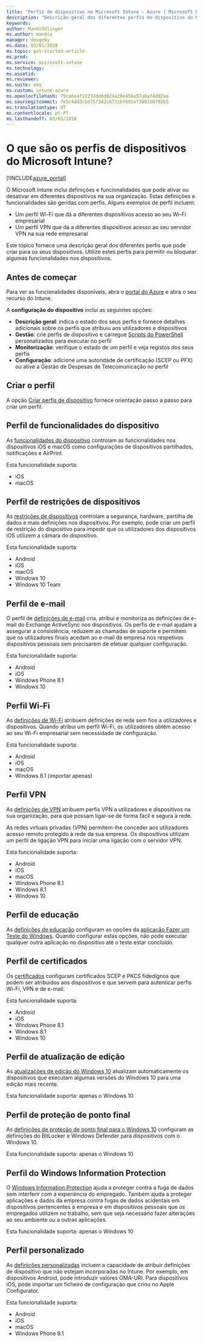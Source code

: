 ```yaml
---
title: "Perfis de dispositivo no Microsoft Intune – Azure | Microsoft Docs"
description: "Descrição geral dos diferentes perfis de dispositivo do Microsoft Intune, incluindo funcionalidades, restrições, e-mail, Wi-Fi, VPN, educação, certificados, atualização do Windows 10, BitLocker e Windows Defender, Windows Information Protection e definições de configuração de dispositivos personalizadas no portal do Azure. Utilize este perfil para gerir e proteger dados e dispositivos na sua empresa."
keywords: 
author: MandiOhlinger
ms.author: mandia
manager: dougeby
ms.date: 03/01/2018
ms.topic: get-started-article
ms.prod: 
ms.service: microsoft-intune
ms.technology: 
ms.assetid: 
ms.reviewer: 
ms.suite: ems
ms.custom: intune-azure
ms.openlocfilehash: 79ca6eaf22233dd6d024a28e456e57a8a74d02aa
ms.sourcegitcommit: 7e5c4d43cbd757342cb731bf691ef3891b0792b5
ms.translationtype: HT
ms.contentlocale: pt-PT
ms.lasthandoff: 03/05/2018
---
```

# <a name="what-are-microsoft-intune-device-profiles"></a>O que são os perfis de dispositivos do Microsoft Intune?

[!INCLUDE[azure_portal](./includes/azure_portal.md)]

O Microsoft Intune inclui definições e funcionalidades que pode ativar ou desativar em diferentes dispositivos na sua organização. Estas definições e funcionalidades são geridas com perfis. Alguns exemplos de perfil incluem: 

- Um perfil Wi-Fi que dá a diferentes dispositivos acesso ao seu Wi-Fi empresarial
- Um perfil VPN que dá a diferentes dispositivos acesso ao seu servidor VPN na sua rede empresarial

Este tópico fornece uma descrição geral dos diferentes perfis que pode criar para os seus dispositivos. Utilize estes perfis para permitir ou bloquear algumas funcionalidades nos dispositivos.

## <a name="before-you-begin"></a>Antes de começar
Para ver as funcionalidades disponíveis, abra o [portal do Azure](https://portal.azure.com) e abra o seu recurso do Intune. 

A **configuração do dispositivo** inclui as seguintes opções:

- **Descrição geral**: indica o estado dos seus perfis e fornece detalhes adicionais sobre os perfis que atribuiu aos utilizadores e dispositivos
- **Gestão**: crie perfis de dispositivo e carregue [Scripts do PowerShell](intune-management-extension.md) personalizados para executar no perfil
- **Monitorização**: verifique o estado de um perfil e veja registos dos seus perfis
- **Configuração**: adicione uma autoridade de certificação (SCEP ou PFX) ou ative a Gestão de Despesas de Telecomunicação no perfil

## <a name="create-the-profile"></a>Criar o perfil

A opção [Criar perfis de dispositivo](device-profile-create.md) fornece orientação passo a passo para criar um perfil. 

## <a name="device-features-profile"></a>Perfil de funcionalidades do dispositivo

As [funcionalidades do dispositivo](device-features-configure.md) controlam as funcionalidades nos dispositivos iOS e macOS como configurações de dispositivos partilhados, notificações e AirPrint.

Esta funcionalidade suporta:  
- iOS 
- macOS

## <a name="device-restrictions-profile"></a>Perfil de restrições de dispositivos
As [restrições de dispositivos](device-restrictions-configure.md) controlam a segurança, hardware, partilha de dados e mais definições nos dispositivos. Por exemplo, pode criar um perfil de restrição do dispositivo para impedir que os utilizadores dos dispositivos iOS utilizem a câmara do dispositivo. 

Esta funcionalidade suporta: 

- Android
- iOS
- macOS
- Windows 10
- Windows 10 Team

## <a name="email-profile"></a>Perfil de e-mail
O perfil de [definições de e-mail](email-settings-configure.md) cria, atribui e monitoriza as definições de e-mail do Exchange ActiveSync nos dispositivos. Os perfis de e-mail ajudam a assegurar a consistência, reduzem as chamadas de suporte e permitem que os utilizadores finais acedam ao e-mail da empresa nos respetivos dispositivos pessoais sem precisarem de efetuar qualquer configuração. 

Esta funcionalidade suporta: 

- Android
- iOS
- Windows Phone 8.1
- Windows 10

## <a name="wi-fi-profile"></a>Perfil Wi-Fi
As [definições de Wi-Fi](wi-fi-settings-configure.md) atribuem definições de rede sem fios a utilizadores e dispositivos. Quando atribui um perfil Wi-Fi, os utilizadores obtêm acesso ao seu Wi-Fi empresarial sem necessidade de configuração. 

Esta funcionalidade suporta: 

- Android
- iOS
- macOS
- Windows 8.1 (importar apenas)

## <a name="vpn-profile"></a>Perfil VPN
As [definições de VPN](vpn-settings-configure.md) atribuem perfis VPN a utilizadores e dispositivos na sua organização, para que possam ligar-se de forma fácil e segura à rede. 

As redes virtuais privadas (VPN) permitem-lhe conceder aos utilizadores acesso remoto protegido à rede da sua empresa. Os dispositivos utilizam um perfil de ligação VPN para iniciar uma ligação com o servidor VPN. 

Esta funcionalidade suporta: 

- Android
- iOS
- macOS
- Windows Phone 8.1
- Windows 8.1
- Windows 10

## <a name="education-profile"></a>Perfil de educação
As [definições de educação](education-settings-configure.md) configuram as opções da [aplicação Fazer um Teste do Windows](https://education.microsoft.com/gettrained/win10takeatest). Quando configurar estas opções, não pode executar qualquer outra aplicação no dispositivo até o teste estar concluído.

## <a name="certificates-profile"></a>Perfil de certificados
Os [certificados](certificates-configure.md) configuram certificados SCEP e PKCS fidedignos que podem ser atribuídos aos dispositivos e que servem para autenticar perfis Wi-Fi, VPN e de e-mail.

Esta funcionalidade suporta: 

- Android
- iOS
- Windows Phone 8.1
- Windows 8.1
- Windows 10

## <a name="edition-upgrade-profile"></a>Perfil de atualização de edição
As [atualizações de edição do Windows 10](edition-upgrade-configure-windows-10.md) atualizam automaticamente os dispositivos que executam algumas versões do Windows 10 para uma edição mais recente.

Esta funcionalidade suporta: apenas o Windows 10

## <a name="endpoint-protection-profile"></a>Perfil de proteção de ponto final
As [definições de proteção de ponto final para o Windows 10](endpoint-protection-windows-10.md) configuram as definições do BitLocker e Windows Defender para dispositivos com o Windows 10.

Esta funcionalidade suporta: apenas o Windows 10

## <a name="windows-information-protection-profile"></a>Perfil do Windows Information Protection
O [Windows Information Protection](windows-information-protection-configure.md) ajuda a proteger contra a fuga de dados sem interferir com a experiência do empregado. Também ajuda a proteger aplicações e dados da empresa contra fugas de dados acidentais em dispositivos pertencentes à empresa e em dispositivos pessoais que os empregados utilizem no trabalho, sem que seja necessário fazer alterações ao seu ambiente ou a outras aplicações.

Esta funcionalidade suporta: apenas o Windows 10

## <a name="custom-profile"></a>Perfil personalizado
As [definições personalizadas](custom-settings-configure.md) incluem a capacidade de atribuir definições de dispositivo que não estejam incorporadas no Intune. Por exemplo, em dispositivos Android, pode introduzir valores OMA-URI. Para dispositivos iOS, pode importar um ficheiro de configuração que criou no Apple Configurator. 

Esta funcionalidade suporta: 

- Android
- iOS
- macOS
- Windows Phone 8.1